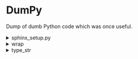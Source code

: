 # DumPy

Dump of dumb Python code which was once useful.

<details>
<summary>sphinx_setup.py</summary>

[Sphinx](https://www.sphinx-doc.org/en/master/) is super awesome. My only problems with
it are:
  1. It's a bit nontrivial to quickly update docs during bigger code refactors
  2. There are a lot of little steps which I'll forget when setting up docs for future
     projects. And many tutorials on the internet can overwhelm you with options which
     don't matter for most Python packages. (I ended up finding [this YouTube
     tutorial](https://www.youtube.com/watch?v=BWIrhgCAae0) to be the most
     time-efficient.)
  3. I don't like some of the default features.

So I wrote this script which automatically sets up documentation in a style that's to my
liking. My preferences are:
  * Separate source and build directories, because this structure is the one which the
    Read the Docs builder
    [assumes](https://docs.readthedocs.io/en/stable/tutorial/#preparing-your-project-on-github).
  * No "Submodule ..." or "Subpackage ..." headers, as these should be abstracted to the
    user
  * The code `[source]` button should link to the code in GitHub
      * I'm surprised at how much Googling (and some unsuccessful ChatGPT-ing) I had to
        do to find a bit-sized implementation of this. Big thanks to [this GitHub
        comment](https://github.com/readthedocs/sphinx-autoapi/issues/202#issuecomment-907582382)
  * Arguments in function signatures should be separated by newlines
  * Use the [PyData Sphinx
    Theme](https://pydata-sphinx-theme.readthedocs.io/en/stable/index.html)
  * Use [NumPy
    docstrings](https://www.sphinx-doc.org/en/master/usage/extensions/napoleon.html).
    The default style is less readable as a developer and as a user (when I just wanna
    hover the code instead of opening up the documentation in my browser)
  * Use the `{package}.rst` file in the index, drop `modules.rst`.

Modify the global variables at the top of the script. Use at your own risk.
</details>


<details>
<summary>wrap</summary>

Decorators which automate some things about docstrings and function annotations. They
dynamically modify the function's `__doc__` and `__annotations__` attributes, so static
code analyzers unfortunately won't reflect the modifications. After using these
decorators, I realized that I rely a lot on the docstrings that static code analyzers
show me. I assume other users do to. So I opted for copy-pasting parts of docstrings
instead of using these automations.
</details>


<details>
<summary>type_str</summary>

Calling `.info()` or `.dtypes` on a dataframe is a typical step before starting any data
analysis. But the outputs can be uninformative for data pulled from Postgres. Arrays are
converted to lists, and JSONBs are converted to dictionaries. And these get the
uninformative type `object` when pandas checks data types. Moreover, even if you knew
certain columns were lists or dicts, you can't know what they contain without manually
coding some datatype checks yourself.

`type_str` gives accurate and more precise data types in the style of type hints. Use it
by running `df.apply(type_str)` in place of `df.dtypes`. You can actually use it to peek
into any opaque iterable. Note that it's recursive and scales poorly, so use at your own
risk :-) 
</details>
